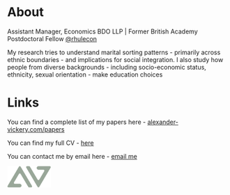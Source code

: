 # About
Assistant Manager, Economics BDO LLP | Former British Academy Postdoctoral Fellow [@rhulecon](https://www.royalholloway.ac.uk/research-and-teaching/departments-and-schools/economics/) 

My research tries to understand marital sorting patterns - primarily across ethnic boundaries - and implications for social integration. I also study how people from diverse backgrounds - including socio-economic status, ethnicity, sexual orientation - make education choices 

# Links
You can find a complete list of my papers here -  [alexander-vickery.com/papers](https://www.alexander-vickery.com/papers)

You can find my full CV - [here](CV.pdf)

You can contact me by email here - [email me](mailto:alexvickery2018@gmail.com)

<img src="logo.png" width="100px">

